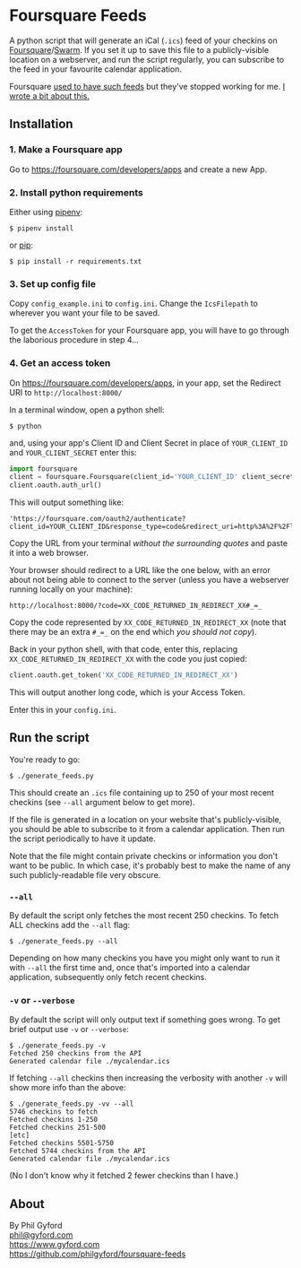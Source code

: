 # Foursquare Feeds

A python script that will generate an iCal (`.ics`) feed of your checkins on [Foursquare][4sq]/[Swarm][swarm]. If you set it up to save this file to a publicly-visible location on a webserver, and run the script regularly, you can subscribe to the feed in your favourite calendar application.

Foursquare [used to have such feeds][feeds] but they've stopped working for me.
[I wrote a bit about this.][blog]

[4sq]: https://foursquare.com
[swarm]: https://www.swarmapp.com
[feeds]: https://foursquare.com/feeds/
[blog]: https://www.gyford.com/phil/writing/2019/05/13/foursquare-swarm-ical-feed/


## Installation


### 1. Make a Foursquare app

Go to https://foursquare.com/developers/apps and create a new App.


### 2. Install python requirements

Either using [pipenv](https://pipenv.readthedocs.io/en/latest/):

    $ pipenv install

or [pip](https://pip.pypa.io/en/stable/):

    $ pip install -r requirements.txt


### 3. Set up config file

Copy `config_example.ini` to `config.ini`. Change the `IcsFilepath` to wherever you want your file to be saved.

To get the `AccessToken` for your Foursquare app, you will have to go through the laborious procedure in step 4...


### 4. Get an access token

On https://foursquare.com/developers/apps, in your app, set the Redirect URI to `http://localhost:8000/`

In a terminal window, open a python shell:

    $ python

and, using your app's Client ID and Client Secret in place of `YOUR_CLIENT_ID` and `YOUR_CLIENT_SECRET` enter this:

```python
import foursquare
client = foursquare.Foursquare(client_id='YOUR_CLIENT_ID' client_secret='YOUR_CLIENT_SECRET', redirect_uri='http://localhost:8000')
client.oauth.auth_url()
```

This will output something like:

    'https://foursquare.com/oauth2/authenticate?client_id=YOUR_CLIENT_ID&response_type=code&redirect_uri=http%3A%2F%2Flocalhost%3A8000%2F'

Copy the URL from your terminal *without the surrounding quotes* and paste it into a web browser.

Your browser should redirect to a URL like the one below, with an error about not being able to connect to the server (unless you have a webserver running locally on your machine):

    http://localhost:8000/?code=XX_CODE_RETURNED_IN_REDIRECT_XX#_=_

Copy the code represented by `XX_CODE_RETURNED_IN_REDIRECT_XX` (note that there may be an extra `#_=_` on the end which *you should not copy*).

Back in your python shell, with that code, enter this, replacing
`XX_CODE_RETURNED_IN_REDIRECT_XX` with the code you just copied:

```python
client.oauth.get_token('XX_CODE_RETURNED_IN_REDIRECT_XX')
```

This will output another long code, which is your Access Token.

Enter this in your `config.ini`.

## Run the script

You're ready to go:

    $ ./generate_feeds.py

This should create an `.ics` file containing up to 250 of your most recent
checkins (see `--all` argument below to get more).

If the file is generated in a location on your website that's publicly-visible, you should be able to subscribe to it from a calendar application. Then run the script periodically to have it update.

Note that the file might contain private checkins or information you don't want to be public. In which case, it's probably best to make the name of any such publicly-readable file very obscure.

### `--all`

By default the script only fetches the most recent 250 checkins. To fetch ALL checkins add the `--all` flag:

    $ ./generate_feeds.py --all

Depending on how many checkins you have you might only want to run it with
`--all` the first time and, once that's imported into a calendar application,
subsequently only fetch recent checkins.

### `-v` or `--verbose`

By default the script will only output text if something goes wrong. To get
brief output use `-v` or `--verbose`:

    $ ./generate_feeds.py -v
    Fetched 250 checkins from the API
    Generated calendar file ./mycalendar.ics

If fetching `--all` checkins then increasing the verbosity with another `-v`
will show more info than the above:

    $ ./generate_feeds.py -vv --all
    5746 checkins to fetch
    Fetched checkins 1-250
    Fetched checkins 251-500
    [etc]
    Fetched checkins 5501-5750
    Fetched 5744 checkins from the API
    Generated calendar file ./mycalendar.ics

(No I don't know why it fetched 2 fewer checkins than I have.)


## About

By Phil Gyford  
phil@gyford.com  
https://www.gyford.com  
https://github.com/philgyford/foursquare-feeds

